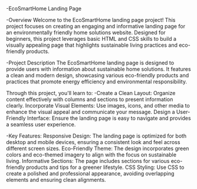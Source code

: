 -EcoSmartHome Landing Page

-Overview
Welcome to the EcoSmartHome landing page project! This project focuses on creating an engaging and informative landing page for an environmentally friendly home solutions website. Designed for beginners, this project leverages basic HTML and CSS skills to build a visually appealing page that highlights sustainable living practices and eco-friendly products.

-Project Description
The EcoSmartHome landing page is designed to provide users with information about sustainable home solutions. It features a clean and modern design, showcasing various eco-friendly products and practices that promote energy efficiency and environmental responsibility. 

Through this project, you'll learn to:
-Create a Clean Layout: Organize content effectively with columns and sections to present information clearly.
Incorporate Visual Elements: Use images, icons, and other media to enhance the visual appeal and communicate your message.
Design a User-Friendly Interface: Ensure the landing page is easy to navigate and provides a seamless user experience.

-Key Features:
Responsive Design: The landing page is optimized for both desktop and mobile devices, ensuring a consistent look and feel across different screen sizes.
Eco-Friendly Theme: The design incorporates green colors and eco-themed imagery to align with the focus on sustainable living.
Informative Sections: The page includes sections for various eco-friendly products and tips for a greener lifestyle.
CSS Styling: Use CSS to create a polished and professional appearance, avoiding overlapping elements and ensuring clean alignments.
